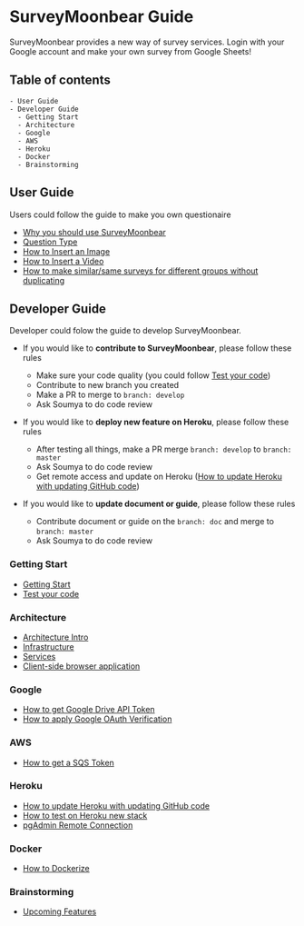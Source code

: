 # SurveyMoonbear Guide
SurveyMoonbear provides a new way of survey services. Login with your Google account and make your own survey from Google Sheets!

## Table of contents
```
- User Guide
- Developer Guide
  - Getting Start
  - Architecture
  - Google
  - AWS
  - Heroku
  - Docker
  - Brainstorming
```
## User Guide
Users could follow the guide to make you own questionaire
- [Why you should use SurveyMoonbear](user_guide/competitive_products.md)
- [Question Type](user_guide/question_type.md)
- [How to Insert an Image](user_guide/insert_image.md)
- [How to Insert a Video](user_guide/insert_video.md)
- [How to make similar/same surveys for different groups without duplicating](user_guide/survey_group.md)


## Developer Guide
Developer could folow the guide to develop SurveyMoonbear.
- If you would like to **contribute to SurveyMoonbear**, please follow these rules
  - Make sure your code quality (you could follow [Test your code](test_code.md))
  - Contribute to new branch you created
  - Make a PR to merge to `branch: develop`
  - Ask Soumya to do code review

- If you would like to **deploy new feature on Heroku**, please follow these rules
  - After testing all things, make a PR merge `branch: develop` to `branch: master`
  - Ask Soumya to do code review
  - Get remote access and update on Heroku 
    ([How to update Heroku with updating GitHub code](heroku/update_from_github.md))
  
- If you would like to **update document or guide**, please follow these rules
  - Contribute document or guide on the `branch: doc` and merge to `branch: master`
  - Ask Soumya to do code review

### Getting Start
- [Getting Start](getting_start.md)
- [Test your code](test_code.md)

### Architecture

* [Architecture Intro](architecture/architecture-intro.md)
* [Infrastructure](architecture/infrastructure.md)
* [Services](architecture/services.md)
* [Client-side browser application](architecture/client-side-browser-application.md)

### Google

* [How to get Google Drive API Token](google/google-drive-api.md)
* [How to apply Google OAuth Verification](google/applying-google-oauth-verification.md)

### AWS
* [How to get a SQS Token](aws/sqs.md)

### Heroku
* [How to update Heroku with updating GitHub code](heroku/update_from_github.md)
* [How to test on Heroku new stack](heroku/test-on-heroku-new-stack.md)
* [pgAdmin Remote Connection](heroku/pgAdmin-remote-connection.md)

### Docker
- [How to Dockerize](docker/docker_project.md)

### Brainstorming
- [Upcoming Features](brainstorming/upcoming_features.md)
